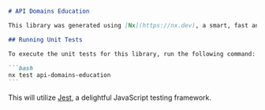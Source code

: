 ````markdown
# API Domains Education

This library was generated using [Nx](https://nx.dev), a smart, fast and extensible build system.

## Running Unit Tests

To execute the unit tests for this library, run the following command:

```bash
nx test api-domains-education
```
````

This will utilize [Jest](https://jestjs.io), a delightful JavaScript testing framework.

```

```
